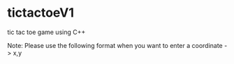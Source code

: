 # tictactoeV1
tic tac toe game using C++

Note: Please use the following format when you want to enter a coordinate -> x,y
